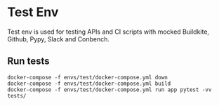 # Test Env

Test env is used for testing APIs and CI scripts with mocked Buildkite, Github, Pypy, Slack and Conbench.

## Run tests
    docker-compose -f envs/test/docker-compose.yml down
    docker-compose -f envs/test/docker-compose.yml build
    docker-compose -f envs/test/docker-compose.yml run app pytest -vv tests/
